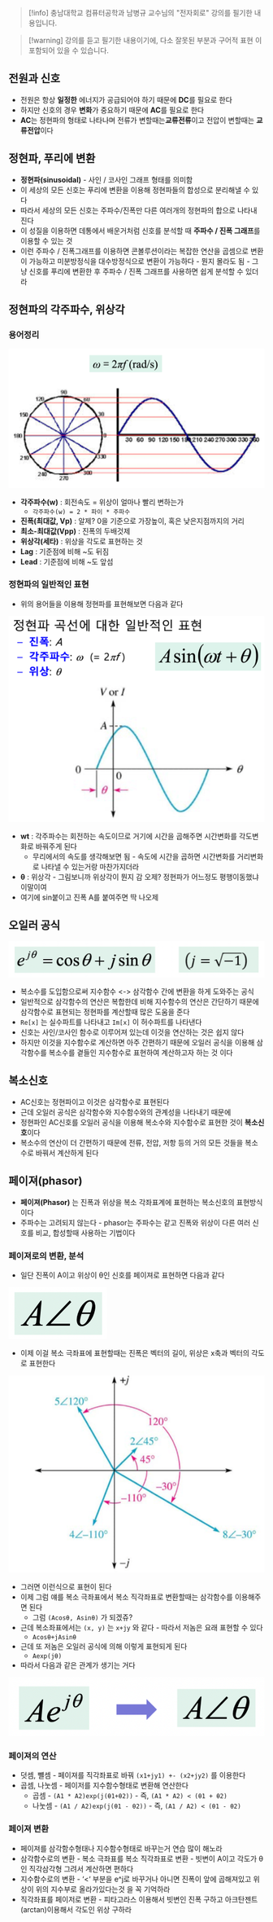 > [!info] 충남대학교 컴퓨터공학과 남병규 교수님의 "전자회로" 강의를 필기한 내용입니다.

> [!warning] 강의를 듣고 필기한 내용이기에, 다소 잘못된 부분과 구어적 표현 이 포함되어 있을 수 있습니다.

## 전원과 신호

- 전원은 항상 **일정한** 에너지가 공급되어야 하기 때문에 **DC**를 필요로 한다
- 하지만 신호의 경우 **변화**가 중요하기 때문에 **AC**를 필요로 한다
- **AC**는 정현파의 형태로 나타나며 전류가 변할때는**교류전류**이고 전압이 변할때는 **교류전압**이다

## 정현파, 푸리에 변환

- **정현파(sinusoidal)** - 사인 / 코사인 그래프 형태를 의미함
- 이 세상의 모든 신호는 푸리에 변환을 이용해 정현파들의 합성으로 분리해낼 수 있다
- 따라서 세상의 모든 신호는 주파수/진폭만 다른 여러개의 정현파의 합으로 나타내 진다
- 이 성질을 이용하면 데통에서 배운거처럼 신호를 분석할 때 **주파수 / 진폭 그래프**를 이용할 수 있는 것
- 이런 주파수 / 진폭그래프를 이용하면 콘볼루션이라는 복잡한 연산을 곱셈으로 변환이 가능하고 미분방정식을 대수방정식으로 변환이 가능하다 - 뭔지 몰라도 됨 - 그냥 신호를 푸리에 변환한 후 주파수 / 진폭 그래프를 사용하면 쉽게 분석할 수 있더라

## 정현파의 각주파수, 위상각

### 용어정리

![%E1%84%80%E1%85%AD%E1%84%85%E1%85%B2%20%E1%84%89%E1%85%B5%E1%86%AB%E1%84%92%E1%85%A9%20f0970b2e950244e989b21ea16c093d66/image1.png](microelectronics.spring.2021.cse.cnu.ac.kr/images/07_f0970b2e950244e989b21ea16c093d66/image1.png)

- **각주파수(w)** : 회전속도 = 위상이 얼마나 빨리 변하는가
	- `각주파수(w) = 2 * 파이 * 주파수`
- **진폭(최대값, Vp)** : 알제? 0을 기준으로 가장높이, 혹은 낮은지점까지의 거리
- **최소-최대값(Vpp)** : 진폭의 두배것제
- **위상각(세타)** : 위상을 각도로 표현하는 것
- **Lag** : 기준점에 비해 \~도 뒤짐
- **Lead** : 기준점에 비해 \~도 앞섬

### 정현파의 일반적인 표현

- 위의 용어들을 이용해 정현파를 표현해보면 다음과 같다

![%E1%84%80%E1%85%AD%E1%84%85%E1%85%B2%20%E1%84%89%E1%85%B5%E1%86%AB%E1%84%92%E1%85%A9%20f0970b2e950244e989b21ea16c093d66/image2.png](microelectronics.spring.2021.cse.cnu.ac.kr/images/07_f0970b2e950244e989b21ea16c093d66/image2.png)

- **wt** : 각주파수는 회전하는 속도이므로 거기에 시간을 곱해주면 시간변화를 각도변화로 바꿔주게 된다
	- 무리에서의 속도를 생각해보면 됨 - 속도에 시간을 곱하면 시간변화를 거리변화로 나타낼 수 있는거랑 마찬가지더라
- **θ** : 위상각 - 그림보니까 위상각이 뭔지 감 오제? 정현파가 어느정도 평행이동했냐 이말이여
- 여기에 sin붙이고 진폭 A를 붙여주면 딱 나오제

## 오일러 공식

![%E1%84%80%E1%85%AD%E1%84%85%E1%85%B2%20%E1%84%89%E1%85%B5%E1%86%AB%E1%84%92%E1%85%A9%20f0970b2e950244e989b21ea16c093d66/image3.png](microelectronics.spring.2021.cse.cnu.ac.kr/images/07_f0970b2e950244e989b21ea16c093d66/image3.png)

- 복소수를 도입함으로써 지수함수 <-> 삼각함수 간에 변환을 하게 도와주는 공식
- 일반적으로 삼각함수의 연산은 복합한데 비해 지수함수의 연산은 간단하기 때문에 삼각함수로 표현되는 정현파를 계산할때 많은 도움을 준다
- `Re[x]` 는 실수파트를 나타내고 `Im[x]` 이 허수파트를 나타낸다
- 신호는 사인/코사인 함수로 이루어져 있는데 이것을 연산하는 것은 쉽지 않다
- 하지만 이것을 지수함수로 계산하면 아주 간편하기 때문에 오일러 공식을 이용해 삼각함수를 복소수를 곁들인 지수함수로 표현하여 계산하고자 하는 것 이다

## 복소신호

- AC신호는 정현파이고 이것은 삼각함수로 표현된다
- 근데 오일러 공식은 삼각함수와 지수함수와의 관계성을 나타내기 때문에
- 정현파인 AC신호를 오일러 공식을 이용해 복소수와 지수함수로 표현한 것이 **복소신호**이다
- 복소수의 연산이 더 간편하기 때문에 전류, 전압, 저항 등의 거의 모든 것들을 복소수로 바꿔서 계산하게 된다

## 페이져(phasor)

- **페이져(Phasor)** 는 진폭과 위상을 복소 각좌표계에 표현하는 복소신호의 표현방식이다
- 주파수는 고려되지 않는다 - phasor는 주파수는 같고 진폭와 위상이 다른 여러 신호를 비교, 합성할때 사용하는 기법이다

### 페이져로의 변환, 분석

- 일단 진폭이 A이고 위상이 θ인 신호를 페이져로 표현하면 다음과 같다

![%E1%84%80%E1%85%AD%E1%84%85%E1%85%B2%20%E1%84%89%E1%85%B5%E1%86%AB%E1%84%92%E1%85%A9%20f0970b2e950244e989b21ea16c093d66/image4.png](microelectronics.spring.2021.cse.cnu.ac.kr/images/07_f0970b2e950244e989b21ea16c093d66/image4.png)

- 이제 이걸 복소 극좌표에 표현할때는 진폭은 벡터의 길이, 위상은 x축과 벡터의 각도로 표현한다

![%E1%84%80%E1%85%AD%E1%84%85%E1%85%B2%20%E1%84%89%E1%85%B5%E1%86%AB%E1%84%92%E1%85%A9%20f0970b2e950244e989b21ea16c093d66/image5.png](microelectronics.spring.2021.cse.cnu.ac.kr/images/07_f0970b2e950244e989b21ea16c093d66/image5.png)

- 그러면 이런식으로 표현이 된다
- 이제 그럼 얘를 복소 극좌표에서 복소 직각좌표로 변환할때는 삼각함수를 이용해주면 된다
	- 그럼 `(Acosθ, Asinθ)` 가 되겠쥬?
- 근데 복소좌표에서는 `(x, y)` 는 `x+jy` 와 같다 - 따라서 저놈은 요래 표현할 수 있다
	- `Acosθ+jAsinθ`
- 근데 또 저놈은 오일러 공식에 의해 이렇게 표현되게 된다
	- `Aexp(jθ)`
- 따라서 다음과 같은 관계가 생기는 거다

![%E1%84%80%E1%85%AD%E1%84%85%E1%85%B2%20%E1%84%89%E1%85%B5%E1%86%AB%E1%84%92%E1%85%A9%20f0970b2e950244e989b21ea16c093d66/image6.png](microelectronics.spring.2021.cse.cnu.ac.kr/images/07_f0970b2e950244e989b21ea16c093d66/image6.png)

### 페이져의 연산

- 덧셈, 뺼셈 - 페이져를 직각좌표로 바꿔 `(x1+jy1) +- (x2+jy2)` 를 이용한다
- 곱셈, 나눗셈 - 페이저를 지수함수형태로 변환해 연산한다
	- 곱셈 - `(A1 * A2)exp(j(θ1+θ2))` - 즉, `(A1 * A2) < (θ1 + θ2)`
	- 나눗셈 - `(A1 / A2)exp(j(θ1 - θ2))` - 즉, `(A1 / A2) < (θ1 - θ2)`

### 페이져 변환

- 페이져를 삼각함수형태나 지수함수형태로 바꾸는거 연습 많이 해노라
- 삼각함수로의 변환 - 복소 극좌표를 복소 직각좌표로 변환 - 빗변이 A이고 각도가 θ인 직각삼각형 그려서 계산하면 편하다
- 지수함수로의 변환 - ‘<‘ 부분을 e^j로 바꾸거나 아니면 진폭이 앞에 곱해져있고 위상이 위의 지수부로 올라가있다는것 을 꼭 기억하라
- 직각좌표를 페이저로 변환 - 피타고라스 이용해서 빗변인 진폭 구하고 아크탄젠트(arctan)이용해서 각도인 위상 구하라
